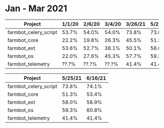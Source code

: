 # Jan - Mar 2021

| Project               |1/1/20 |2/6/20 |3/4/20 |3/26/21|5/25/21|
|-----------------------|-------|-------|-------|-------|-------|
| farmbot_celery_script | 53.7% | 54.0% |54.0%  |73.8%  |73.8%  |
| farmbot_core          | 22.2% | 19.8% |26.3%  |45.5%  |51.3%  |
| farmbot_ext           | 53.6% | 52.7% |38.1%  |50.1%  |58.0%  |
| farmbot_os            | 22.0% | 27.6% |45.3%  |57.7%  |59.3%  |
| farmbot_telemetry     | ??.?% | ??.?% |??.?%  |41.4%  |41.4%  |

| Project               |5/25/21|6/16/21|
|-----------------------|-------|-------|
| farmbot_celery_script |73.8%  |74.1%  |
| farmbot_core          |51.3%  |53.4%  |
| farmbot_ext           |58.0%  |58.9%  |
| farmbot_os            |59.3%  |60.8%  |
| farmbot_telemetry     |41.4%  |41.4%  |
